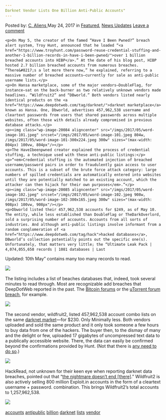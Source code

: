 ```yaml
---
Darknet Vendor Lists One Billion Anti-Public Accounts"
---
```

<article class="post-listing post-20077 post type-post status-publish format-standard has-post-thumbnail hentry  tag-accounts tag-antipublic tag-billion tag-darknet tag-lists tag-vendor">
    <div class="post-inner">
        <span>Posted by: <a href="https://www.deepdotweb.com/author/caliens/" title="">C. Aliens </a></span>
    <span>May 24, 2017</span>
    <span>in <a href="https://www.deepdotweb.com/category/deepdot-news/" rel="category tag">Featured</a>, <a href="https://www.deepdotweb.com/category/news-updates/" rel="category tag">News Updates</a></span>
    <span><a href="https://www.deepdotweb.com/2017/05/24/darknet-vendor-lists-one-billion-anti-public-accounts/#respond">Leave a comment</a></span>
    </p>
    <div class="clear"></div>
    
    <p>On May 5, the creator of the famed “Have I Been Pwned?” breach alert system, Troy Hunt, announced that he loaded “<a href="https://www.troyhunt.com/password-reuse-credential-stuffing-and-another-1-billion-records-in-have-i-been-pwned/">over 1 billion breached accounts into HIBP</a>.” At the date of his blog post, HIBP hosted 2.7 billion breached accounts from numerous breaches. “There&#8217;s a lot more there now,” he explained, referring to a massive number of breached accounts—currently for sale as anti-public username lists.</p>
    <p>On Hansa marketplace, some of the major vendors—DoubleFlag, for instance—sat on the back-burner as two relatively unknown vendors made headlines. “Wildfruit2” and “DBworld.” Both vendors listed nearly identical products on the <a href="https://www.deepdotweb.com/tag/darknet/">darknet marketplace</a> known as Hansa. One, Dbworld, advertises 457,962,538 username and cleartext passwords from users that shared passwords across multiple websites, often those with details already compromised in previous database attacks.</p>
    <p><img class="wp-image-20084 aligncenter" src="/imgs/2017/05/word-image-101.jpeg" srcset="/imgs/2017/05/word-image-101.jpeg 804w, /imgs/2017/05/word-image-101-300x224.jpeg 300w" sizes="(max-width: 804px) 100vw, 804px"/></p>
    <p>The HaveIbeenpwned creator explained the process of credential stuffing, a technique used with these anti-public listings:</p>
    <p>“<em>Credential stuffing is the automated injection of breached username/password pairs in order to fraudulently gain access to user accounts. This is a subset of the brute force attack category: large numbers of spilled credentials are automatically entered into websites until they are potentially matched to an existing account, which the attacker can then hijack for their own purposes</em>.”</p>
    <p><img class="wp-image-20085 aligncenter" src="/imgs/2017/05/word-image-102.jpeg" srcset="/imgs/2017/05/word-image-102.jpeg 908w, /imgs/2017/05/word-image-102-300x165.jpeg 300w" sizes="(max-width: 908px) 100vw, 908px"/></p>
    <p>Dbworld listed their 457,962,538 accounts for $249, as of May 10. The entity, while less established than DoubleFlag or TheDarkOverlord, sold a surprising number of accounts. Accounts from all sorts of industries. And although anti-public listings involve informant from a random conglomeration of <a href="https://www.deepdotweb.com/tag/hack">hacked databases</a>, DBworld’s collection potentially points out the specific one(s). Unfortunately, that matters very little; the “Ultimate Leak Pack | 4,074,055,658 records | 1081 databases | Last 
Updated: 10th May” contains many too many records to read.</p>
    <p><img class="wp-image-20086 aligncenter" src="/imgs/2017/05/word-image-103.jpeg" srcset="/imgs/2017/05/word-image-103.jpeg 800w, /imgs/2017/05/word-image-103-300x225.jpeg 300w" sizes="(max-width: 800px) 100vw, 800px"/></p>
    <p>The listing includes a list of beaches databases that, indeed, took several minutes to read through. Most are recognizable add breaches that DeepDotWeb reported in the past. The <a href="https://www.deepdotweb.com/2017/04/06/darknet-vendor-selling-bitcoin-forum-databases-12m-entries/">Bitcoin forums</a> or the <a href="https://www.deepdotweb.com/2016/09/21/nearly-400000-utorrent-accounts-for-sale-on-therealdeal-market/">uTorrent forum breach</a>, for example.</p>
    <p><img class="wp-image-20087 aligncenter" src="/imgs/2017/05/word-image-104.jpeg" srcset="/imgs/2017/05/word-image-104.jpeg 800w, /imgs/2017/05/word-image-104-300x225.jpeg 300w" sizes="(max-width: 800px) 100vw, 800px"/></p>
    <p>The second vendor, wildfruit2, listed 457,962,538 account combo lists on the same <a href="https://www.deepdotweb.com/marketplace-directory/categories/top-markets/">darknet market</a>—for $230. Only Minimally less. Both vendors uploaded and sold the same product and it only took someone a few hours to buy data from one of the hackers. The buyer then, to the dismay of many and the delight or few, uploaded 17 gigabytes of uncompressed text data to a publically accessible website. There, the data can easily be confirmed beyond the confirmations provided by Hunt. (Not that there is <a href="https://twitter.com/MEGAprivacy/status/854128385143918592">any need to do so</a>.)</p>
    <p><img class="wp-image-20088 aligncenter" src="/imgs/2017/05/word-image-105.jpeg" srcset="/imgs/2017/05/word-image-105.jpeg 777w, /imgs/2017/05/word-image-105-300x232.jpeg 300w" sizes="(max-width: 777px) 100vw, 777px"/></p>
    <p>HackRead, not unknown for their keen eye when reporting darknet data breaches, pointed out that “<a href="https://www.hackread.com/anti-public-combo-accounts-on-dark-web/">the nightmare doesn’t end [there]</a>.” Wildfruit2 is also actively selling 800 million Exploit.in accounts in the form of a cleartext username + password. combination. This brings Wildfruit2’s total accounts to 1,257,962,538.</p>
    <p><img class="wp-image-20089 aligncenter" src="/imgs/2017/05/word-image-106.jpeg" srcset="/imgs/2017/05/word-image-106.jpeg 918w, /imgs/2017/05/word-image-106-300x196.jpeg 300w" sizes="(max-width: 918px) 100vw, 918px"/></p>
    </div>
    <a href="https://www.deepdotweb.com/tag/accounts/" rel="tag">accounts</a> <a href="https://www.deepdotweb.com/tag/antipublic/" rel="tag">antipublic</a> <a href="https://www.deepdotweb.com/tag/billion/" rel="tag">billion</a> <a href="https://www.deepdotweb.com/tag/darknet/" rel="tag">darknet</a> <a href="https://www.deepdotweb.com/tag/lists/" rel="tag">lists</a> <a href="https://www.deepdotweb.com/tag/vendor/" rel="tag">vendor</a></span> <span style="display:none" class="updated">2017-05-24</span>
    <div style="display:none" class="vcard author" itemprop="author" itemscope itemtype="http://schema.org/Person"><strong class="fn" itemprop="name"><a href="https://www.deepdotweb.com/author/caliens/" title="Posts by C. Aliens" rel="author">C. Aliens</a></strong></div>
    
